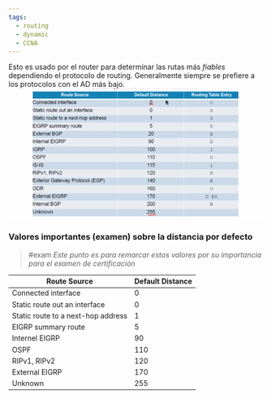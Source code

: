 ```yaml
---
tags:
  - routing
  - dynamic
  - CCNA
---
```


Esto es usado por el router para determinar las rutas más _fiables_ dependiendo el protocolo de routing. Generalmente siempre se prefiere a los protocolos con el AD más bajo. 
![](_anexos_/Screenshot%20from%202023-12-27%2016-43-38.png)

### Valores importantes (examen) sobre la distancia por defecto
> #exam _Este punto es para remarcar estos valores por su importancia para el examen de certificación_

| Route Source                       | Default Distance |
| ---------------------------------- | ---------------- |
| Connected interface                | 0                |
| Static route out an interface      | 0                |
| Static route to a next-hop address | 1                |
| EIGRP summary route                | 5                |
| Internel EIGRP                     | 90               |
| OSPF                               | 110              |
| RIPv1, RIPv2                       | 120              |
| External EIGRP                     | 170              |
| Unknown                            | 255              |
